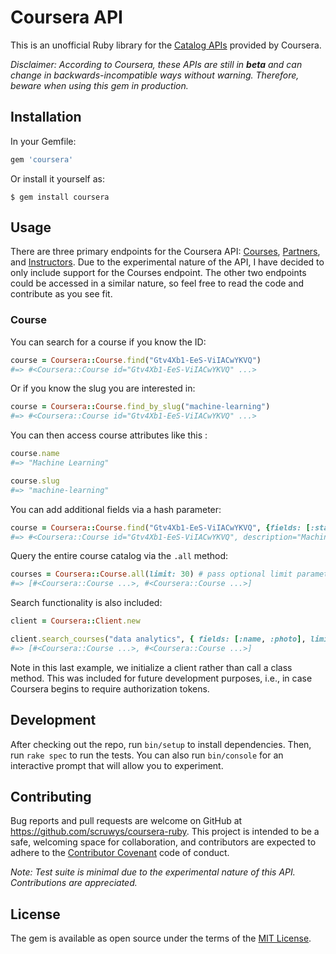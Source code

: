 # Coursera API

This is an unofficial Ruby library for the [Catalog APIs](https://tech.coursera.org/app-platform/catalog/) provided by Coursera.

*Disclaimer: According to Coursera, these APIs are still in <b>beta</b> and can change in backwards-incompatible ways without warning. Therefore, beware when using this gem in production.* 


## Installation

In your Gemfile:

```ruby
gem 'coursera'
```

Or install it yourself as:

    $ gem install coursera

## Usage

There are three primary endpoints for the Coursera API: [Courses](https://api.coursera.org/api/courses.v1), [Partners](https://api.coursera.org/api/partners.v1), and [Instructors](https://api.coursera.org/api/instructor.v1). Due to the experimental nature of the API, I have decided to only include support for the Courses endpoint. The other two endpoints could be accessed in a similar nature, so feel free to read the code and contribute as you see fit.

### Course

You can search for a course if you know the ID:

```ruby
course = Coursera::Course.find("Gtv4Xb1-EeS-ViIACwYKVQ")
#=> #<Coursera::Course id="Gtv4Xb1-EeS-ViIACwYKVQ" ...>
```

Or if you know the slug you are interested in:

```ruby
course = Coursera::Course.find_by_slug("machine-learning")
#=> #<Coursera::Course id="Gtv4Xb1-EeS-ViIACwYKVQ" ...>
```

You can then access course attributes like this :

```ruby
course.name
#=> "Machine Learning"

course.slug
#=> "machine-learning"
```

You can add additional fields via a hash parameter:

```ruby
course = Coursera::Course.find("Gtv4Xb1-EeS-ViIACwYKVQ", {fields: [:startDate, :description]})
#=> #<Coursera::Course id="Gtv4Xb1-EeS-ViIACwYKVQ", description="Machine learning is ...>
```

Query the entire course catalog via the ```.all``` method:

```ruby
courses = Coursera::Course.all(limit: 30) # pass optional limit parameter to cap results
#=> [#<Coursera::Course ...>, #<Coursera::Course ...>]
```

Search functionality is also included:
```ruby
client = Coursera::Client.new

client.search_courses("data analytics", { fields: [:name, :photo], limit: 5 })
#=> [#<Coursera::Course ...>, #<Coursera::Course ...>]
```

Note in this last example, we initialize a client rather than call a class method. This was included for future development purposes, i.e., in case Coursera begins to require authorization tokens.

## Development

After checking out the repo, run `bin/setup` to install dependencies. Then, run `rake spec` to run the tests. You can also run `bin/console` for an interactive prompt that will allow you to experiment.

## Contributing

Bug reports and pull requests are welcome on GitHub at https://github.com/scruwys/coursera-ruby. This project is intended to be a safe, welcoming space for collaboration, and contributors are expected to adhere to the [Contributor Covenant](http://www.contributor-covenant.org) code of conduct.

*Note: Test suite is minimal due to the experimental nature of this API. Contributions are appreciated.*

## License

The gem is available as open source under the terms of the [MIT License](http://opensource.org/licenses/MIT).

